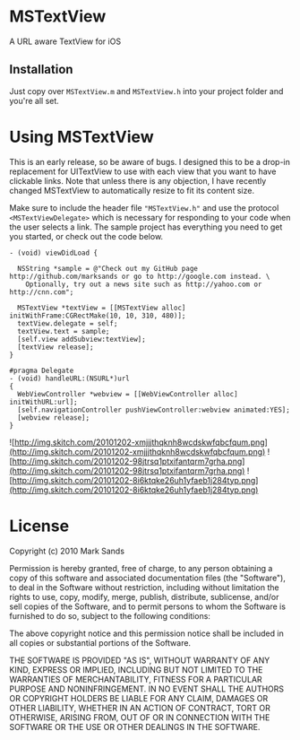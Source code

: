 # MSTextView

A URL aware TextView for iOS

## Installation

Just copy over `MSTextView.m` and `MSTextView.h` into your project folder and you're all set.

# Using MSTextView

This is an early release, so be aware of bugs. I designed this to be a drop-in replacement for UITextView to use with each view that you want to have clickable links. Note that unless there is any objection, I have recently changed MSTextView to automatically resize to fit its content size.

Make sure to include the header file `"MSTextView.h"` and use the protocol `<MSTextViewDelegate>` which is necessary for responding to your code when the user selects a link. The sample project has everything you need to get you started, or check out the code below.

    - (void) viewDidLoad {

      NSString *sample = @"Check out my GitHub page http://github.com/marksands or go to http://google.com instead. \
        Optionally, try out a news site such as http://yahoo.com or http://cnn.com";

      MSTextView *textView = [[MSTextView alloc] initWithFrame:CGRectMake(10, 10, 310, 480)];
      textView.delegate = self;
      textView.text = sample;
      [self.view addSubview:textView];
      [textView release];
    }

    #pragma Delegate
    - (void) handleURL:(NSURL*)url
    {
      WebViewController *webview = [[WebViewController alloc] initWithURL:url];
      [self.navigationController pushViewController:webview animated:YES];
      [webview release];
    }

![http://img.skitch.com/20101202-xmjjjthqknh8wcdskwfqbcfqum.png](http://img.skitch.com/20101202-xmjjjthqknh8wcdskwfqbcfqum.png)
![http://img.skitch.com/20101202-98jtrsq1ptxifantqrm7grha.png](http://img.skitch.com/20101202-98jtrsq1ptxifantqrm7grha.png)
![http://img.skitch.com/20101202-8i6ktqke26uh1yfaeb1j284typ.png](http://img.skitch.com/20101202-8i6ktqke26uh1yfaeb1j284typ.png)

# License 

Copyright (c) 2010 Mark Sands

Permission is hereby granted, free of charge, to any person obtaining a copy
of this software and associated documentation files (the "Software"), to deal
in the Software without restriction, including without limitation the rights
to use, copy, modify, merge, publish, distribute, sublicense, and/or sell
copies of the Software, and to permit persons to whom the Software is
furnished to do so, subject to the following conditions:

The above copyright notice and this permission notice shall be included in
all copies or substantial portions of the Software.

THE SOFTWARE IS PROVIDED "AS IS", WITHOUT WARRANTY OF ANY KIND, EXPRESS OR
IMPLIED, INCLUDING BUT NOT LIMITED TO THE WARRANTIES OF MERCHANTABILITY,
FITNESS FOR A PARTICULAR PURPOSE AND NONINFRINGEMENT. IN NO EVENT SHALL THE
AUTHORS OR COPYRIGHT HOLDERS BE LIABLE FOR ANY CLAIM, DAMAGES OR OTHER
LIABILITY, WHETHER IN AN ACTION OF CONTRACT, TORT OR OTHERWISE, ARISING FROM,
OUT OF OR IN CONNECTION WITH THE SOFTWARE OR THE USE OR OTHER DEALINGS IN
THE SOFTWARE.
